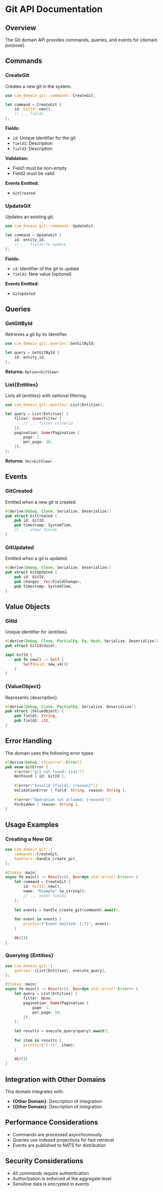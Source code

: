<!-- Copyright 2025 Cowboy AI, LLC. -->

# Git API Documentation

## Overview

The Git domain API provides commands, queries, and events for {domain purpose}.

## Commands

### CreateGit

Creates a new git in the system.

```rust
use cim_domain_git::commands::CreateGit;

let command = CreateGit {
    id: GitId::new(),
    // ... fields
};
```

**Fields:**
- `id`: Unique identifier for the git
- `field1`: Description
- `field2`: Description

**Validation:**
- Field1 must be non-empty
- Field2 must be valid

**Events Emitted:**
- `GitCreated`

### UpdateGit

Updates an existing git.

```rust
use cim_domain_git::commands::UpdateGit;

let command = UpdateGit {
    id: entity_id,
    // ... fields to update
};
```

**Fields:**
- `id`: Identifier of the git to update
- `field1`: New value (optional)

**Events Emitted:**
- `GitUpdated`

## Queries

### GetGitById

Retrieves a git by its identifier.

```rust
use cim_domain_git::queries::GetGitById;

let query = GetGitById {
    id: entity_id,
};
```

**Returns:** `Option<GitView>`

### List{Entities}

Lists all {entities} with optional filtering.

```rust
use cim_domain_git::queries::List{Entities};

let query = List{Entities} {
    filter: Some(Filter {
        // ... filter criteria
    }),
    pagination: Some(Pagination {
        page: 1,
        per_page: 20,
    }),
};
```

**Returns:** `Vec<GitView>`

## Events

### GitCreated

Emitted when a new git is created.

```rust
#[derive(Debug, Clone, Serialize, Deserialize)]
pub struct GitCreated {
    pub id: GitId,
    pub timestamp: SystemTime,
    // ... other fields
}
```

### GitUpdated

Emitted when a git is updated.

```rust
#[derive(Debug, Clone, Serialize, Deserialize)]
pub struct GitUpdated {
    pub id: GitId,
    pub changes: Vec<FieldChange>,
    pub timestamp: SystemTime,
}
```

## Value Objects

### GitId

Unique identifier for {entities}.

```rust
#[derive(Debug, Clone, PartialEq, Eq, Hash, Serialize, Deserialize)]
pub struct GitId(Uuid);

impl GitId {
    pub fn new() -> Self {
        Self(Uuid::new_v4())
    }
}
```

### {ValueObject}

Represents {description}.

```rust
#[derive(Debug, Clone, PartialEq, Serialize, Deserialize)]
pub struct {ValueObject} {
    pub field1: String,
    pub field2: i32,
}
```

## Error Handling

The domain uses the following error types:

```rust
#[derive(Debug, thiserror::Error)]
pub enum GitError {
    #[error("git not found: {id}")]
    NotFound { id: GitId },
    
    #[error("Invalid {field}: {reason}")]
    ValidationError { field: String, reason: String },
    
    #[error("Operation not allowed: {reason}")]
    Forbidden { reason: String },
}
```

## Usage Examples

### Creating a New Git

```rust
use cim_domain_git::{
    commands::CreateGit,
    handlers::handle_create_git,
};

#[tokio::main]
async fn main() -> Result<(), Box<dyn std::error::Error>> {
    let command = CreateGit {
        id: GitId::new(),
        name: "Example".to_string(),
        // ... other fields
    };
    
    let events = handle_create_git(command).await?;
    
    for event in events {
        println!("Event emitted: {:?}", event);
    }
    
    Ok(())
}
```

### Querying {Entities}

```rust
use cim_domain_git::{
    queries::{List{Entities}, execute_query},
};

#[tokio::main]
async fn main() -> Result<(), Box<dyn std::error::Error>> {
    let query = List{Entities} {
        filter: None,
        pagination: Some(Pagination {
            page: 1,
            per_page: 10,
        }),
    };
    
    let results = execute_query(query).await?;
    
    for item in results {
        println!("{:?}", item);
    }
    
    Ok(())
}
```

## Integration with Other Domains

This domain integrates with:

- **{Other Domain}**: Description of integration
- **{Other Domain}**: Description of integration

## Performance Considerations

- Commands are processed asynchronously
- Queries use indexed projections for fast retrieval
- Events are published to NATS for distribution

## Security Considerations

- All commands require authentication
- Authorization is enforced at the aggregate level
- Sensitive data is encrypted in events 